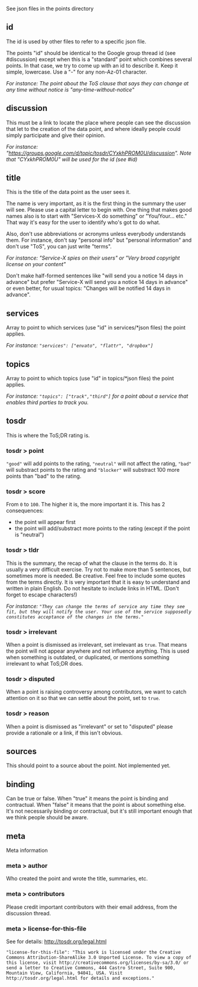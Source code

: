 See json files in the points directory

## id 

The id is used by other files to refer to a specific json file. 

The points "id" should be identical to the Google group thread id (see #discussion) except when this is a "standard" point which combines several points. In that case, we try to come up with an id to describe it. Keep it simple, lowercase. Use a "-" for any non-Az-01 character.

_For instance: The point about the ToS clause that says they can change at any time without notice is "any-time-without-notice"_

## discussion

This must be a link to locate the place where people can see the discussion that let to the creation of the data point, and where ideally people could simply participate and give their opinion.

_For instance: "https://groups.google.com/d/topic/tosdr/CYxkhPROM0U/discussion". Note that "CYxkhPROM0U" will be used for the id (see #id)_

## title

This is the title of the data point as the user sees it. 

The name is very important, as it is the first thing in the summary the user will see. Please use a capital letter to begin with. One thing that makes good names also is to start with "Services-X do something" or "You/Your… etc." That way it's easy for the user to identify who's got to do what.

Also, don't use abbreviations or acronyms unless everybody understands them. For instance, don't say "personal info" but "personal information" and don't use "ToS", you can just write "terms".

_For instance: "Service-X spies on their users" or "Very broad copyright license on your content"_

Don't make half-formed sentences like "will send you a notice 14 days in advance" but prefer "Service-X will send you a notice 14 days in advance" or even better, for usual topics: "Changes will be notified 14 days in advance".

## services

Array to point to which services (use "id" in services/*json files) the point applies.

_For instance: `"services": ["envato", "flattr", "dropbox"]`_

## topics

Array to point to which topics (use "id" in topics/*json files) the point applies.

_For instance: `"topics": ["track","third"]` for a point about a service that enables third parties to track you._

## tosdr

This is where the ToS;DR rating is.

### tosdr > point

`"good"` will add points to the rating, `"neutral"` will not affect the rating, `"bad"` will substract points to the rating and `"blocker"` will substract 100 more points than "bad" to the rating.

### tosdr > score

From `0` to `100`. The higher it is, the more important it is. This has 2 consequences:

 * the point will appear first
 * the point will add/substract more points to the rating (except if the point is "neutral")


### tosdr > tldr

This is the summary, the recap of what the clause in the terms do. It is usually a very difficult exercise. Try not to make more than 5 sentences, but sometimes more is needed. Be creative. Feel free to include some quotes from the terms directly. It is very important that it is easy to understand and written in plain English. Do not hesitate to include links in HTML. (Don't forget to escape characters!)

_For instance: `"They can change the terms of service any time they see fit, but they will notify the user. Your use of the service supposedly constitutes acceptance of the changes in the terms."`_

### tosdr > irrelevant

When a point is dismissed as irrelevant, set irrelevant as `true`. That means the point will not appear anywhere and not influence anything. This is used when something is outdated, or duplicated, or mentions something irrelevant to what ToS;DR does.

### tosdr > disputed

When a point is raising controversy among contributors, we want to catch attention on it so that we can settle about the point, set to `true`.

### tosdr > reason

When a point is dismissed as "irrelevant" or set to "disputed" please provide a rationale or a link, if this isn't obvious.

## sources

This should point to a source about the point. Not implemented yet.

## binding

Can be true or false. When "true" it means the point is binding and contractual. When "false" it means that the point is about something else. It's not necessarily binding or contractual, but it's still important enough that we think people should be aware.

## meta

Meta information

### meta > author

Who created the point and wrote the title, summaries, etc.

### meta > contributors

Please credit important contributors with their email address, from the discussion thread.

### meta > license-for-this-file

See for details: http://tosdr.org/legal.html

`"license-for-this-file": "This work is licensed under the Creative Commons Attribution-ShareAlike 3.0 Unported License. To view a copy of this license, visit http://creativecommons.org/licenses/by-sa/3.0/ or send a letter to Creative Commons, 444 Castro Street, Suite 900, Mountain View, California, 94041, USA. Visit http://tosdr.org/legal.html for details and exceptions."`